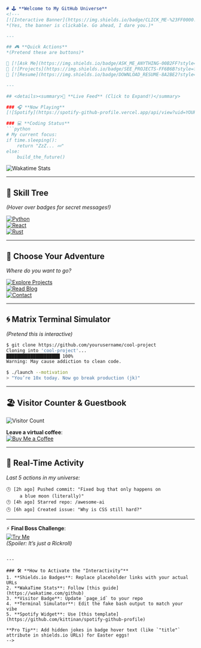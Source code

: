 <!-- <h1 align="center">Hi 👋, I'm Jay Lokhande 😎</h1>
<!-- <h3 align="center">Computer Engeerning at College of Engineering, Pune. I love to make projects and to use skills I have learned. Coding I first heard in school time and got excited how its will be and then I first got to their are computer languages in 10th from friends started very little in 10th C++ but leaved due to studies then I got admission at COEP in Computer Engineering love to explore here about coding world.</h3> -->
<!--
-  Stronger than I was
  <br>
Jo bhi socha hai wohi karna hai tuze haan
  <br>

chahe jo bhi ho jaye sapno ke liye ladte hai rehna  <br>
<!---
jab hoga tera kaam ki taareef, meetha bhi lagne lagega ye pasina  <br>

jab hoga tera naam hi aakhir, dekhta rahega ye zamana  <br>-->


<!-- <h3 align="left">Connect with me:</h3>
<p align="left">
<a href="https://twitter.com/jaylokhande100" target="blank"><img align="center" src="https://raw.githubusercontent.com/rahuldkjain/github-profile-readme-generator/master/src/images/icons/Social/twitter.svg" alt="jaylokhande100" height="30" width="40" /></a>
<a href="https://linkedin.com/in/jay-lokhande" target="blank"><img align="center" src="https://raw.githubusercontent.com/rahuldkjain/github-profile-readme-generator/master/src/images/icons/Social/linked-in-alt.svg" alt="jay-lokhande" height="30" width="40" /></a>
<a href="https://www.hackerrank.com/jaylokhande2711" target="blank"><img align="center" src="https://raw.githubusercontent.com/rahuldkjain/github-profile-readme-generator/master/src/images/icons/Social/hackerrank.svg" alt="jaylokhande2711" height="30" width="40" /></a>
</p>

<h3 align="left">Languages and Tools:</h3>
<p align="left"> <a href="https://getbootstrap.com" target="_blank" rel="noreferrer"> <img src="https://raw.githubusercontent.com/devicons/devicon/master/icons/bootstrap/bootstrap-plain-wordmark.svg" alt="bootstrap" width="40" height="40"/> </a> <a href="https://www.w3schools.com/css/" target="_blank" rel="noreferrer"> <img src="https://raw.githubusercontent.com/devicons/devicon/master/icons/css3/css3-original-wordmark.svg" alt="css3" width="40" height="40"/> </a> <a href="https://expressjs.com" target="_blank" rel="noreferrer"> <img src="https://raw.githubusercontent.com/devicons/devicon/master/icons/express/express-original-wordmark.svg" alt="express" width="40" height="40"/> </a> <a href="https://flask.palletsprojects.com/" target="_blank" rel="noreferrer"> <img src="https://www.vectorlogo.zone/logos/pocoo_flask/pocoo_flask-icon.svg" alt="flask" width="40" height="40"/> </a> <a href="https://www.w3.org/html/" target="_blank" rel="noreferrer"> <img src="https://raw.githubusercontent.com/devicons/devicon/master/icons/html5/html5-original-wordmark.svg" alt="html5" width="40" height="40"/> </a> <a href="https://www.java.com" target="_blank" rel="noreferrer"> <img src="https://raw.githubusercontent.com/devicons/devicon/master/icons/java/java-original.svg" alt="java" width="40" height="40"/> </a> <a href="https://developer.mozilla.org/en-US/docs/Web/JavaScript" target="_blank" rel="noreferrer"> <img src="https://raw.githubusercontent.com/devicons/devicon/master/icons/javascript/javascript-original.svg" alt="javascript" width="40" height="40"/> </a> <a href="https://nodejs.org" target="_blank" rel="noreferrer"> <img src="https://raw.githubusercontent.com/devicons/devicon/master/icons/nodejs/nodejs-original-wordmark.svg" alt="nodejs" width="40" height="40"/> </a> <a href="https://postman.com" target="_blank" rel="noreferrer"> <img src="https://www.vectorlogo.zone/logos/getpostman/getpostman-icon.svg" alt="postman" width="40" height="40"/> </a> <a href="https://www.python.org" target="_blank" rel="noreferrer"> <img src="https://raw.githubusercontent.com/devicons/devicon/master/icons/python/python-original.svg" alt="python" width="40" height="40"/> </a> </p> -->

<!--<p><img align="center" src="https://github-readme-stats.vercel.app/api/top-langs?username=jay-lokhande&show_icons=true&locale=en&layout=compact" alt="jay-lokhande" /></p>
--> 












```markdown
# 🕹️ **Welcome to My GitHub Universe**  
<!---
[![Interactive Banner](https://img.shields.io/badge/CLICK_ME-%23FF0000.svg?style=for-the-badge&logo=github&logoColor=white)](https://github.com/yourusername)  
*(Yes, the banner is clickable. Go ahead, I dare you.)*

---

## 🎮 **Quick Actions**  
*(Pretend these are buttons)*  

🔘 [![Ask Me](https://img.shields.io/badge/ASK_ME_ANYTHING-00B2FF?style=flat-square)](https://github.com/yourusername/yourusername/issues/new?template=ask_me.md)  
🔘 [![Projects](https://img.shields.io/badge/SEE_PROJECTS-FF6B6B?style=flat-square)](https://github.com/yourusername?tab=repositories)  
🔘 [![Resume](https://img.shields.io/badge/DOWNLOAD_RESUME-8A2BE2?style=flat-square)](your_resume_link)  

---

## <details><summary>📡 **Live Feed** (Click to Expand!)</summary>

### 🎧 **Now Playing**  
[![Spotify](https://spotify-github-profile.vercel.app/api/view?uid=YOUR_SPOTIFY_ID&cover_image=true&theme=default)](https://open.spotify.com/user/YOUR_SPOTIFY_ID)

### 💻 **Coding Status**  
```python
# My current focus:
if time.sleeping():
    return "ZzZ... 💤"
else:
    build_the_future()
```

![Wakatime Stats](https://github-readme-stats.vercel.app/api/wakatime?username=YOUR_USERNAME&theme=radical&layout=compact)

</details>

---

## 🧩 **Skill Tree**  
*(Hover over badges for secret messages!)*  

[![Python](https://img.shields.io/badge/Python-Expert-3776AB?logo=python&logoColor=white&style=for-the-badge "I speak list comprehensions fluently")](https://github.com/yourusername/python-projects)  
[![React](https://img.shields.io/badge/React-Pro-61DAFB?logo=react&logoColor=white&style=for-the-badge "I've rendered more components than Hollywood")](https://github.com/yourusername/react-projects)  
[![Rust](https://img.shields.io/badge/Rust-Learning-000000?logo=rust&logoColor=white&style=for-the-badge "Fighting the borrow checker daily")](https://github.com/yourusername/rust-adventures)  

---

## 🌌 **Choose Your Adventure**  
*Where do you want to go?*  

[![Explore Projects](https://img.shields.io/badge/🔍_Explore_Projects-FFA500?style=for-the-badge)](https://github.com/yourusername?tab=repositories)  
[![Read Blog](https://img.shields.io/badge/📖_Read_Blog-8B008B?style=for-the-badge)](https://yourblog.com)  
[![Contact](https://img.shields.io/badge/📬_Contact_Me-00FF00?style=for-the-badge)](mailto:you@email.com)  

---

## 🌀 **Matrix Terminal Simulator**  
*(Pretend this is interactive)*  

```bash
$ git clone https://github.com/yourusername/cool-project  
Cloning into 'cool-project'...  
████████████████████ 100%  
Warning: May cause addiction to clean code.

$ ./launch --motivation  
> "You’re 10x today. Now go break production (jk)"
```

---

## 🏖️ **Visitor Counter & Guestbook**  

![Visitor Count](https://visitor-badge.glitch.me/badge?page_id=yourusername.yourrepo&style=for-the-badge&color=00ff00)  

**Leave a virtual coffee**:  
[![Buy Me a Coffee](https://img.shields.io/badge/Buy_Me_A_Coffee-FFDD00?style=for-the-badge&logo=buy-me-a-coffee&logoColor=black)](https://buymeacoffee.com/you)  

---

## 🔄 **Real-Time Activity**  
*Last 5 actions in my universe:*  

```text
🕒 [2h ago] Pushed commit: "Fixed bug that only happens on 
     a blue moon (literally)"
🕒 [4h ago] Starred repo: /awesome-ai
🕒 [6h ago] Created issue: "Why is CSS still hard?"
```

---

⚡ **Final Boss Challenge**:  
[![Try Me](https://img.shields.io/badge/CLICK_IF_YOU_DARE-FF0000?style=for-the-badge)](https://github.com/yourusername/secret-project)  
*(Spoiler: It’s just a Rickroll)*
```

---

### 🛠️ **How to Activate the "Interactivity"**  
1. **Shields.io Badges**: Replace placeholder links with your actual URLs  
2. **WakaTime Stats**: Follow [this guide](https://wakatime.com/github)  
3. **Visitor Badge**: Update `page_id` to your repo  
4. **Terminal Simulator**: Edit the fake bash output to match your vibe  
5. **Spotify Widget**: Use [this template](https://github.com/kittinan/spotify-github-profile)  

**Pro Tip**: Add hidden jokes in badge hover text (like `"title"` attribute in shields.io URLs) for Easter eggs!
-->
